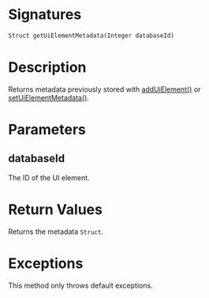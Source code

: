 <!---
{
    "category": "UI",
    "name": "getUiElementMetadata",
    "shortDescription": "Gets metadata of an UI element"
}
--->

# Signatures

```php
Struct getUiElementMetadata(Integer databaseId)
```

# Description

Returns metadata previously stored with [addUiElement()](#addUiElement) or [setUiElementMetadata()](#setUiElementMetadata).

# Parameters

## databaseId

The ID of the UI element.

# Return Values

Returns the metadata `Struct`.

# Exceptions

This method only throws default exceptions.
